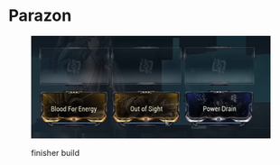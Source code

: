 # Parazon

<figure><img src=".gitbook/assets/image (18).png" alt=""><figcaption><p>finisher build</p></figcaption></figure>
